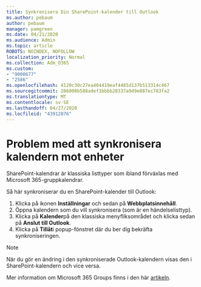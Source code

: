 ```yaml
---
title: Synkronisera Din SharePoint-kalender till Outlook
ms.author: pebaum
author: pebaum
manager: pamgreen
ms.date: 04/21/2020
ms.audience: Admin
ms.topic: article
ROBOTS: NOINDEX, NOFOLLOW
localization_priority: Normal
ms.collection: Adm_O365
ms.custom:
- "9000677"
- "2586"
ms.openlocfilehash: 4120c30c27ea404419eaf4485d137b513314c467
ms.sourcegitcommit: 286000b588adef1bbbb28337a9d9e087ec783fa2
ms.translationtype: MT
ms.contentlocale: sv-SE
ms.lasthandoff: 04/27/2020
ms.locfileid: "43912876"
---
```

# <a name="issues-synchronizing-your-calendar-to-devices"></a>Problem med att synkronisera kalendern mot enheter

SharePoint-kalendrar är klassiska listtyper som ibland förväxlas med Microsoft 365-gruppkalendrar.

Så här synkroniserar du en SharePoint-kalender till Outlook:

1. Klicka på ikonen **Inställningar** och sedan på **Webbplatsinnehåll**.
2. Öppna kalendern som du vill synkronisera (som är en händelselisttyp).
3. Klicka på **Kalender**på den klassiska menyfliksområdet och klicka sedan på **Anslut till Outlook**.
4. Klicka på **Tillåt**i popup-fönstret där du ber dig bekräfta synkroniseringen.

>[!Note]
> När du gör en ändring i den synkroniserade Outlook-kalendern visas den i SharePoint-kalendern och vice versa.

Mer information om Microsoft 365 Groups finns i den här [artikeln](https://support.office.com/article/Learn-about-Office-365-groups-b565caa1-5c40-40ef-9915-60fdb2d97fa2).
